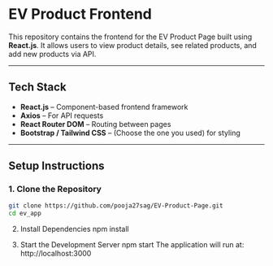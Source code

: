 <!-- @format -->

# EV Product Frontend

This repository contains the frontend for the EV Product Page built using **React.js**. It allows users to view product details, see related products, and add new products via API.

---

## Tech Stack

- **React.js** – Component-based frontend framework
- **Axios** – For API requests
- **React Router DOM** – Routing between pages
- **Bootstrap / Tailwind CSS** – (Choose the one you used) for styling

---

## Setup Instructions

### 1. Clone the Repository

```bash
git clone https://github.com/pooja27sag/EV-Product-Page.git
cd ev_app
```

2. Install Dependencies
   npm install

3. Start the Development Server
   npm start
   The application will run at: http://localhost:3000
